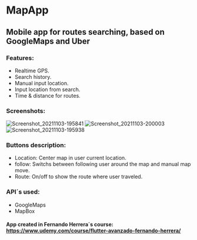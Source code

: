 # MapApp 
## Mobile app for routes searching, based on GoogleMaps and Uber

### Features: 
- Realtime GPS.
- Search history.
- Manual input location.
- Input location from search.
- Time & distance for routes.

### Screenshots: 
![Screenshot_20211103-195841](https://user-images.githubusercontent.com/59627641/140232222-a82b24cc-084d-4ef9-bfb5-ae8f2fc4150f.jpg)
![Screenshot_20211103-200003](https://user-images.githubusercontent.com/59627641/140232227-584ace88-35a9-4380-972a-f2d1052daefd.jpg)
![Screenshot_20211103-195938](https://user-images.githubusercontent.com/59627641/140232228-7677710c-5238-4598-b733-d03376cae8b9.jpg)


### Buttons description:
- Location: Center map in user current location.
- follow: Switchs between following user around the map and manual map move.
- Route: On/off to show the route where user traveled.

### API´s used:
- GoogleMaps 
- MapBox





#### App created in Fernando Herrera´s course: https://www.udemy.com/course/flutter-avanzado-fernando-herrera/
